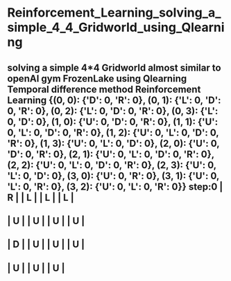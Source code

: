 # Reinforcement_Learning_solving_a_simple_4_4_Gridworld_using_Qlearning
solving a simple 4*4 Gridworld almost similar to openAI gym FrozenLake using Qlearning Temporal difference method Reinforcement Learning 
{(0, 0): {'D': 0, 'R': 0}, (0, 1): {'L': 0, 'D': 0, 'R': 0}, (0, 2): {'L': 0, 'D': 0, 'R': 0}, (0, 3): {'L': 0, 'D': 0}, (1, 0): {'U': 0, 'D': 0, 'R': 0}, (1, 1): {'U': 0, 'L': 0, 'D': 0, 'R': 0}, (1, 2): {'U': 0, 'L': 0, 'D': 0, 'R': 0}, (1, 3): {'U': 0, 'L': 0, 'D': 0}, (2, 0): {'U': 0, 'D': 0, 'R': 0}, (2, 1): {'U': 0, 'L': 0, 'D': 0, 'R': 0}, (2, 2): {'U': 0, 'L': 0, 'D': 0, 'R': 0}, (2, 3): {'U': 0, 'L': 0, 'D': 0}, (3, 0): {'U': 0, 'R': 0}, (3, 1): {'U': 0, 'L': 0, 'R': 0}, (3, 2): {'U': 0, 'L': 0, 'R': 0}}
step:0
 | R |  | L |  | L |  | L | 
----------------------------
 | U |  | U |  | U |  | U | 
----------------------------
 | D |  | U |  | U |  | U | 
----------------------------
 | U |  | U |  | U | 
----------------------------
